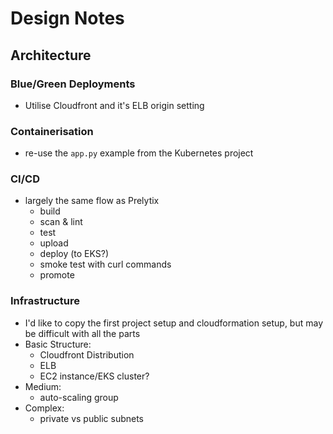 # Design Notes

## Architecture

### Blue/Green Deployments

- Utilise Cloudfront and it's ELB origin setting


### Containerisation

- re-use the `app.py` example from the Kubernetes project

### CI/CD

- largely the same flow as Prelytix
  - build
  - scan & lint
  - test
  - upload
  - deploy (to EKS?)
  - smoke test with curl commands
  - promote

### Infrastructure

- I'd like to copy the first project setup and cloudformation setup, but may be difficult with all the parts
- Basic Structure:
  - Cloudfront Distribution
  - ELB
  - EC2 instance/EKS cluster?
- Medium:
  - auto-scaling group
- Complex:
  - private vs public subnets


## 

